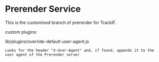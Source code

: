 Prerender Service
=========================== 

This is the customised branch of prerender for TrackIF.

custom plugins:

lib/plugins/override-default-user-agent.js

	Looks for the header "X-User-Agent" and, if found, appends it to the user agent of the Prerender server